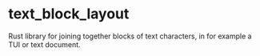 # text_block_layout

Rust library for joining together blocks of text characters, in for example a
TUI or text document.
